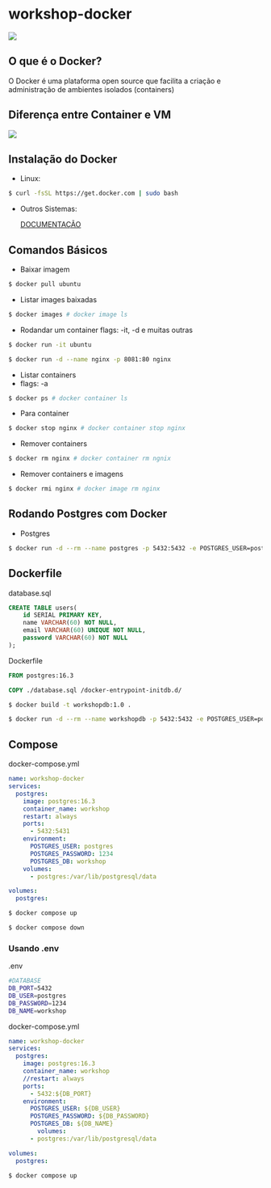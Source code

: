 # workshop-docker

![](https://c4.wallpaperflare.com/wallpaper/414/284/24/docker-containers-brand-wallpaper-preview.jpg)

## O que é o Docker?

O Docker é uma plataforma open source que facilita a criação e administração de ambientes isolados (containers)

## Diferença entre Container e VM

![](https://4linux.com.br/wp-content/uploads/2021/08/imagem-1024x594.png)

## Instalação do Docker

+ Linux:

~~~bash
$ curl -fsSL https://get.docker.com | sudo bash
~~~

+ Outros Sistemas:

    [DOCUMENTAÇÃO](https://docs.docker.com/get-docker/)

## Comandos Básicos

+ Baixar imagem

~~~bash
$ docker pull ubuntu
~~~

+ Listar images baixadas

~~~bash
$ docker images # docker image ls
~~~

+ Rodandar um container
	flags: -it, -d e muitas outras

~~~bash
$ docker run -it ubuntu
~~~

~~~bash
$ docker run -d --name nginx -p 8081:80 nginx
~~~

+ Listar containers
+ flags: -a

~~~bash
$ docker ps # docker container ls
~~~

+ Para container

~~~bash
$ docker stop nginx # docker container stop nginx
~~~

+ Remover containers

~~~bash
$ docker rm nginx # docker container rm ngnix
~~~

+ Remover containers e imagens

~~~bash
$ docker rmi nginx # docker image rm nginx
~~~

## Rodando Postgres com Docker

+ Postgres

~~~bash
$ docker run -d --rm --name postgres -p 5432:5432 -e POSTGRES_USER=postgres -e POSTGRES_DB=workshop -e POSTGRES_PASSWORD=1234 postgres:16.3
~~~

## Dockerfile

database.sql

~~~sql
CREATE TABLE users(
	id SERIAL PRIMARY KEY,
	name VARCHAR(60) NOT NULL,
	email VARCHAR(60) UNIQUE NOT NULL,
	password VARCHAR(60) NOT NULL
);
~~~

Dockerfile

~~~dockerfile
FROM postgres:16.3

COPY ./database.sql /docker-entrypoint-initdb.d/
~~~

~~~bash
$ docker build -t workshopdb:1.0 . 
~~~

~~~bash
$ docker run -d --rm --name workshopdb -p 5432:5432 -e POSTGRES_USER=postgres -e POSTGRES_DB=workshop -e POSTGRES_PASSWORD=1234 workshopdb:1.0
~~~

## Compose

docker-compose.yml

~~~yml
name: workshop-docker
services:
  postgres:
    image: postgres:16.3
    container_name: workshop
    restart: always
    ports:
      - 5432:5431
    environment:
      POSTGRES_USER: postgres
      POSTGRES_PASSWORD: 1234
      POSTGRES_DB: workshop
    volumes:
      - postgres:/var/lib/postgresql/data  

volumes:
  postgres:
~~~

~~~bash
$ docker compose up
~~~

~~~bash
$ docker compose down
~~~

### Usando .env

.env

~~~bash
#DATABASE
DB_PORT=5432
DB_USER=postgres
DB_PASSWORD=1234
DB_NAME=workshop
~~~

docker-compose.yml

~~~yml
name: workshop-docker
services:
  postgres:
    image: postgres:16.3
    container_name: workshop
    //restart: always
    ports:
      - 5432:${DB_PORT}
    environment:
      POSTGRES_USER: ${DB_USER}
      POSTGRES_PASSWORD: ${DB_PASSWORD}
      POSTGRES_DB: ${DB_NAME}
        volumes:
      - postgres:/var/lib/postgresql/data  

volumes:
  postgres:    
~~~

~~~bash
$ docker compose up
~~~